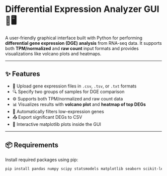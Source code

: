 # Differential Expression Analyzer GUI 🧬🖥️

A user-friendly graphical interface built with Python for performing **differential gene expression (DGE) analysis** from RNA-seq data. It supports both **TPM/normalized** and **raw count** input formats and provides visualizations like volcano plots and heatmaps.

---

## ✨ Features

- 📁 Upload gene expression files in `.csv`, `.tsv`, or `.txt` formats  
- 🔍 Specify two groups of samples for DGE comparison  
- ⚙️ Supports both TPM/normalized and raw count data  
- 📊 Visualizes results with **volcano plot** and **heatmap of top DEGs**  
- 🧠 Automatically filters low-expression genes  
- 📤 Export significant DEGs to CSV  
- 🎨 Interactive matplotlib plots inside the GUI

---

## 📦 Requirements

Install required packages using pip:

```bash
pip install pandas numpy scipy statsmodels matplotlib seaborn scikit-learn
